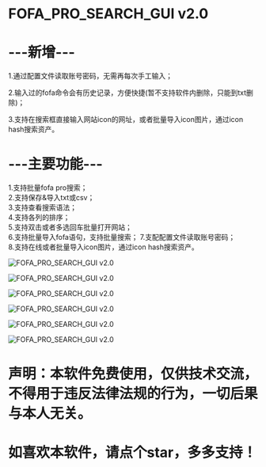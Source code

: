# FOFA_PRO_SEARCH_GUI v2.0


# ---新增---  
1.通过配置文件读取账号密码，无需再每次手工输入； 

2.输入过的fofa命令会有历史记录，方便快捷(暂不支持软件内删除，只能到txt删除)； 

3.支持在搜索框直接输入网站icon的网址，或者批量导入icon图片，通过icon hash搜索资产。

# ---主要功能---  
1.支持批量fofa pro搜索；  
2.支持保存&导入txt或csv；   
3.支持查看搜索语法；   
4.支持各列的排序；   
5.支持双击或者多选回车批量打开网站；   
6.支持批量导入fofa语句，支持批量搜索； 
7.支配配置文件读取账号密码；  
8.支持在线或者批量导入icon图片，通过icon hash搜索资产。  

![FOFA_PRO_SEARCH_GUI v2.0](https://github.com/WilliamL71Oi/FOFA_PRO_GUI/blob/master/fofa%E6%B2%99%E7%AE%B1.png) 

![FOFA_PRO_SEARCH_GUI v2.0](https://github.com/WilliamL71Oi/FOFA_PRO_GUI/blob/master/Debug%E5%90%8E%E5%8F%B0.png) 

![FOFA_PRO_SEARCH_GUI v2.0](https://github.com/WilliamL71Oi/FOFA_PRO_GUI/blob/master/fofa%E6%90%9C%E7%B4%A2%E8%AF%AD%E6%B3%95%E5%8F%82%E8%80%83.png) 

![FOFA_PRO_SEARCH_GUI v2.0](https://github.com/WilliamL71Oi/FOFA_PRO_GUI/blob/master/fofa%E8%AF%B4%E6%98%8E1.png) 

![FOFA_PRO_SEARCH_GUI v2.0](https://github.com/WilliamL71Oi/FOFA_PRO_GUI/blob/master/%E6%89%B9%E9%87%8F%E5%AF%BC%E5%85%A5fofa%E6%90%9C%E7%B4%A2%E8%AF%AD%E6%B3%95.png) 

![FOFA_PRO_SEARCH_GUI v2.0](https://github.com/WilliamL71Oi/FOFA_PRO_GUI/blob/master/icon%20hash%E6%90%9C%E7%B4%A2.png) 

# 声明：本软件免费使用，仅供技术交流，不得用于违反法律法规的行为，一切后果与本人无关。  
# 如喜欢本软件，请点个star，多多支持！
